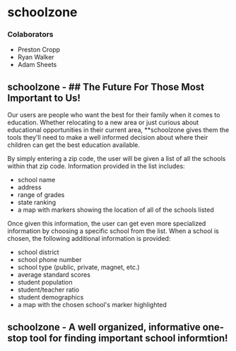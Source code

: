 # schoolzone
### Colaborators

* Preston Cropp
* Ryan Walker
* Adam Sheets

## schoolzone - ## The Future For Those Most Important to Us!

Our users are people who want the best for their family when it comes to education. Whether relocating to a new area or just curious about educational opportunities in their current area, **schoolzone gives them the tools they'll need to make a well informed decision about where their children can get the best education available.

By simply entering a zip code, the user will be given a list of all the schools within that zip code.  Information provided in the list includes: 

* school name
* address
* range of grades
* state ranking
* a map with markers showing the location of all of the schools listed

Once given this information, the user can get even more specialized information by choosing a specific school from the list. When a school is chosen, the following additional information is provided:

* school district
* school phone number
* school type (public, private, magnet, etc.)
* average standard scores
* student population
* student/teacher ratio
* student demographics
* a map with the chosen school's marker highlighted

## schoolzone - A well organized, informative one-stop tool for finding important school informtion!